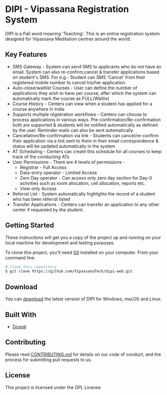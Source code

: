 # DIPI - Vipassana Registration System

DIPI is a Pali word meaning 'Teaching'. This is an online registration system designed for Vipassana Meditation centres around the world.

## Key Features
* SMS Gateway - System can send SMS to applicants who do not have an email. System can also re-confirm,cancel & transfer applications based on student's SMS. 
  For e.g - Student can SMS 'Cancel' from their registered mobile number to cancel his/her application.
* Auto-close/waitlist Courses - User can define the number of applications they wish to have per course, after which the      system can automatically mark the course as FULL/Waitlist
* Course History - Centers can view when a student has applied for a course anywhere in India
* Supports multiple registration workflows - Centers can choose to process applications in various ways. Pre-confirmation/Re-confirmation both are supported & students will be notified automatically as defined by the user. Reminder mails can also be sent automatically.
* Cancellation/Re-confirmation via link - Students can cancel/re-confirm their application via a link sent to them in their email correspondence & status will be updated automatically in the system
* AT Scheduling - Centers can create this schedule for all courses to keep track of the conducting ATs
* User Permissions - There are 4 levels of permissions -
  - Registrar - Full Access
  - Data-entry operator - Limited Access
  - Zero Day operator - Can access only zero day section for Day-0 activities such as room allocation, cell allocation, reports etc.
  - View only Access
* Referral List - System automatically highlights the record of a student who has been referral listed
* Transfer Applications - Centers can transfer an application to any other center if requested by the student.

## Getting Started

These instructions will get you a copy of the project up and running on your local machine for development and testing purposes.

To clone this project, you'll need [Git](https://git-scm.com) installed on your computer. From your command line:

```bash
# Clone this repository
$ git clone https://github.com/VipassanaTech/dipi-web.git
```

## Download

You can [download](https://github.com/VipassanaTech/dipi-web/archive/master.zip) the latest version of DIPI for Windows, macOS and Linux.

## Built With

* [Drupal](https://www.drupal.org/drupal-7.0)

## Contributing

Please read [CONTRIBUTING.md](https://gist.github.com/PurpleBooth/b24679402957c63ec426) for details on our code of conduct, and the process for submitting pull requests to us.

## License

This project is licensed under the GPL License
